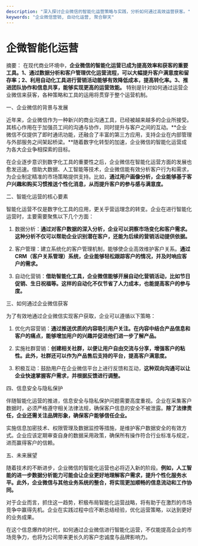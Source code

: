 ```yaml
---
description: "深入探讨企业微信的智能化运营策略与实践，分析如何通过高效运营获客。"
keywords: "企业微信营销, 自动化运营, 聚合聊天"
---
```

# 企微智能化运营

摘要： 
在现代商业环境中，**企业微信的智能化运营已成为提高效率和获客的重要工具。1、通过数据分析和客户管理优化运营流程，可以大幅提升客户满意度和留存率；2、利用自动化工具进行营销活动能够有效降低成本，提高转化率。3、推进团队协作和信息共享，能够实现更高的运营效能。** 特别是针对如何通过运营企业微信来获客，各种策略和工具的运用将贯穿于整个运营机制。

一、企业微信的背景与发展

近年来，企业微信作为一种新兴的商业沟通工具，已经被越来越多的企业所接受。其核心作用在于加强员工间的沟通与协作，同时提升与客户之间的互动。**企业微信不仅提供了即时通讯功能，还融合了丰富的第三方应用，支持企业在内部管理与外部服务之间架起桥梁。**随着数字化转型的加速，企业微信的智能化运营成为各大企业争相探索的目标。

在企业逐步意识到数字化工具的重要性之后，企业微信在智能化运营方面的发展也愈发迅速。借助大数据、人工智能等技术，企业微信能有效分析客户行为和需求，为企业制定精准的市场策略提供支持。比如，**通过用户画像分析，企业能够基于客户兴趣和购买习惯推送个性化消息，从而提升客户的参与感与满意度。**

二、智能化运营的核心要素

智能化运营不仅是数字化工具的应用，更关乎营运理念的转变。企业在进行智能化运营时，主要需要聚焦以下几个方面：

1. 数据分析：**通过对客户数据的深入分析，企业可以洞察市场变化和客户需求。这种分析不仅可以帮助企业识别潜在客户，还能为后续的营销活动提供依据。**
   
2. 客户管理：建立系统化的客户管理机制，能够使企业高效维护客户关系。**通过CRM（客户关系管理）系统，企业能够轻松跟踪客户的情况，并及时响应客户的需求。**

3. 自动化营销：**借助智能化工具，企业微信能够开展自动化营销活动，比如节日促销、生日祝福等。这样的自动化不仅节省了人力成本，也能提高客户的参与度。**

三、如何通过企业微信获客

为了有效地通过企业微信实现客户获取，企业可以遵循以下策略：

1. 优化内容营销：**通过推送优质的内容吸引用户关注。在内容中结合产品信息和客户的痛点，能够增加用户的兴趣并促进他们进一步了解产品。**

2. 实施社群营销：**创建相关社群，以便让用户自由交流与分享，增强客户的粘性。此外，社群还可以作为产品售后支持的平台，提高客户满意度。**

3. 积极互动：鼓励用户在企业微信平台上进行反馈和互动，**这种双向沟通可以让企业快速掌握客户需求，并根据反馈进行调整。**

四、信息安全与隐私保护

伴随智能化运营的推进，信息安全与隐私保护问题需要高度重视。企业在采集客户数据时，必须严格遵守相关法律法规，确保客户信息的安全不被泄露。**除了法律责任，企业还需关注品牌形象，确保客户能够信任企业。**

实施信息加密技术、权限管理及数据监控等措施，是维护客户数据安全的有效方式。企业应该定期审查自身的数据采用政策，确保所有操作符合行业标准与规定，进而赢得客户的信赖。

五、未来展望

随着技术的不断进步，企业微信的智能化运营也必将迈入新的阶段。**例如，人工智能的进一步数据分析能力可能会让企业更好地理解客户需求，提升个性化服务水平。此外，企业微信与其他业务系统的整合，将实现更加顺畅的信息流动和工作协同。**

对于企业而言，抓住这一趋势，积极布局智能化运营战略，将有助于在激烈的市场竞争中赢得先机。企业在实践过程中应不断总结经验，优化运营策略，以达到更好的业务成果。

在这个信息爆炸的时代，如何通过企业微信进行智能化运营，不仅能提高企业的市场竞争力，也将为公司带来更长久的客户忠诚度与品牌影响力。
